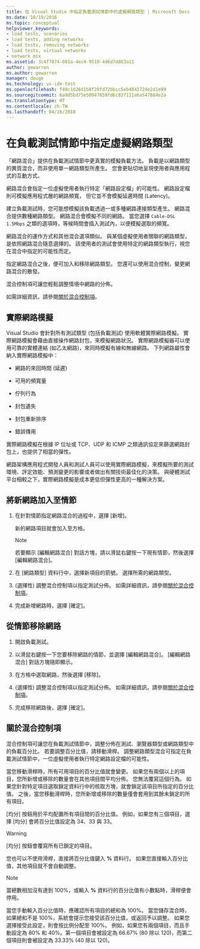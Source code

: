 ```yaml
---
title: 在 Visual Studio 中指定負載測試情節中的虛擬網路類型 | Microsoft Docs
ms.date: 10/19/2016
ms.topic: conceptual
helpviewer_keywords:
- load tests, scenarios
- load tests, adding networks
- load tests, removing networks
- load tests, virtual networks
- network mix
ms.assetid: 3c4f7874-081a-4ec4-9510-4d6d7d863a11
author: gewarren
ms.author: gewarren
manager: douge
ms.technology: vs-ide-test
ms.openlocfilehash: f40c1d26d1b8f28fd72bbcc5eb4842724e2d1e89
ms.sourcegitcommit: 6a9d5bd75e50947659fd6c837111a6a547884e2a
ms.translationtype: HT
ms.contentlocale: zh-TW
ms.lasthandoff: 04/16/2018
---
```

# <a name="specify-virtual-network-types-in-a-load-test-scenario"></a>在負載測試情節中指定虛擬網路類型

「網路混合」提供在負載測試情節中更真實的模擬負載方法。 負載是以網路類型的異質混合，而非使用單一網路類型所產生。 您會更貼切地呈現使用者與應用程式的互動方式。

 網路混合會指定一位虛擬使用者執行特定「網路設定檔」的可能性。 網路設定檔則可模擬應用程式層的網路頻寬， 但它並不會模擬延遲時間 (Latency)。

 建立負載測試時，您可能想模擬該負載透過一或多種網路連接類型產生。 網路混合提供數種網路類型。 網路混合會模擬不同的網路。 當您選擇 `Cable-DSL 1.5Mbps` 之類的選項時，等候時間會插入測試內，以便模擬選取的頻寬。

 網路混合的運作方式和其他混合選項類似。 與某個虛擬使用者關聯的網路類型，是依照網路混合隨意選擇的。 該使用者的測試會使用特定的網路類型執行，視您在混合中指定的可能性而定。

 指定網路混合之後，便可加入和移除網路類型。 您還可以使用混合控制，變更網路混合的散發。

 混合控制項可讓您輕鬆調整情境中網路的分佈。

 如需詳細資訊，請參閱[關於混合控制項](../test/specify-virtual-network-types-in-a-load-test-scenario.md)。

## <a name="true-network-emulation"></a>實際網路模擬

 Visual Studio 會針對所有測試類型 (包括負載測試) 使用軟體實際網路模擬。 實際網路模擬會藉由直接操作網路封包，來模擬網路狀況。 實際網路模擬器可以使用可靠的實體連結 (如乙太網路)，來同時模擬有線和無線網路。 下列網路屬性會納入實際網路模擬中：

-   網路的來回時間 (延遲)

-   可用的頻寬量

-   佇列行為

-   封包遺失

-   封包重新排序

-   錯誤傳用

實際網路模擬在根據 IP 位址或 TCP、UDP 和 ICMP 之類通訊協定來篩選網路封包上，也提供了相當的彈性。

網路架構應用程式開發人員和測試人員可以使用實際網路模擬，來模擬所要的測試環境、評定效能、預測變更的影響或者做出有關技術最佳化的決策。 與硬體測試平台相較之下，實際網路模擬是成本更低但彈性更高的一種解決方案。

## <a name="to-add-new-networks-to-a-scenario"></a>將新網路加入至情節

1.  在針對情節指定網路混合的過程中，選擇 [新增]。

     新的網路項目就會加入至方格。

    > [!NOTE]
    > 若要顯示 [編輯網路混合] 對話方塊，請以滑鼠右鍵按一下現有情節，然後選擇 [編輯網路混合]。

2.  在 [網路類型] 資料行中，選擇新項目的箭號。 選擇所需的網路類型。

3.  (選擇性) 調整混合控制項以指定測試分佈。 如需詳細資訊，請參閱[關於混合控制項](../test/specify-virtual-network-types-in-a-load-test-scenario.md)。

4.  完成新增網路時，選擇 [確定]。

## <a name="to-remove-networks-from-a-scenario"></a>從情節移除網路

1.  開啟負載測試。

2.  以滑鼠右鍵按一下您要移除網路的情節，並選擇 [編輯網路混合]。 [編輯網路混合] 對話方塊隨即顯示。

3.  在方格中選取網路，然後選擇 [移除]。

4.  (選擇性) 調整混合控制項以指定測試分佈。 如需詳細資訊，請參閱[關於混合控制項](../test/specify-virtual-network-types-in-a-load-test-scenario.md)。

5.  完成移除網路後，選擇 [確定]。

## <a name="about-the-mix-control"></a>關於混合控制項

 混合控制項可讓您在負載測試情節中，調整分佈在測試、瀏覽器類型或網路類型中的負載百分比。 若要調整百分比值，請移動滑桿。 調整網路類型混合可指定在負載測試情節中，一位虛擬使用者執行特定網路設定檔的可能性。

 當您移動滑桿時，所有可用項目的百分比值就會變更。 如果您有兩個以上的項目，您所新增或移除的數量會在其他項目間平均分佈。 您無法覆寫這個行為。 如果您針對特定項目選取鎖定資料行中的核取方塊，就會鎖定該項目所指定的百分比值。 之後，當您移動滑桿時，您所新增或移除的數量僅會套用到其餘未鎖定的所有項目。

 [均分] 按鈕用於平均配置所有項目間的百分比值。 例如，如果您有三個項目，選擇 [均分] 會將百分比值設定為 34、33 與 33。

> [!WARNING]
> [均分] 按鈕會覆寫所有已鎖定的項目。

 您也可以不使用滑桿，直接將百分比值鍵入 **%** 資料行。 如果您直接輸入百分比值，其他項目就不會自動調整。

> [!NOTE]
> 當總數相加沒有達到 100%，或輸入 **%** 資料行的百分比值有小數點時，滑桿便會停用。

當您手動輸入百分比值時，應確認所有項目的總和為 100%。 當您儲存混合時，如果總和不是 100%，系統會提示您接受該百分比值，或返回予以調整。 如果您選擇接受此設定，則會按比例分配至 100%。  例如，如果您有兩個項目，而且手動設定為 80% 和 40%。第一個項目會被設定為 66.67% (80 除以 120)，而第二個項目則會被設定為 33.33% (40 除以 120)。